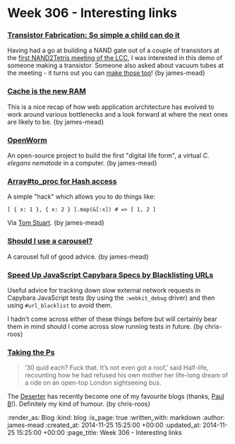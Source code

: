 Week 306 - Interesting links
============================

### [Transistor Fabrication: So simple a child can do it](http://hackaday.com/2010/05/13/transistor-fabrication-so-simple-a-child-can-do-it/)

Having had a go at building a NAND gate out of a couple of transistors at the [first NAND2Tetris meeting of the LCC](https://groups.google.com/forum/#!msg/london-computation-club/oiTVvGynzYs/sHX7SRVXy3IJ), I was interested in this demo of someone making a transistor. Someone also asked about vacuum tubes at the meeting - it turns out you can [make those too](http://hackaday.com/2014/11/21/artisanal-vacuum-tubes-hackaday-shows-you-how/)! {by james-mead}


### [Cache is the new RAM](http://blog.memsql.com/cache-is-the-new-ram/)

This is a nice recap of how web application architecture has evolved to work around various bottlenecks and a look forward at where the next ones are likely to be. {by james-mead}


### [OpenWorm](http://www.openworm.org/)

An open-source project to build the first "digital life form", a virtual _C. elegans nematode_ in a computer. {by james-mead}


### [Array#to_proc for Hash access](http://thepugautomatic.com/2014/11/array-to-proc-for-hash-access/)

A simple "hack" which allows you to do things like:

    [ { x: 1 }, { x: 2 } ].map(&[:x]) # => [ 1, 2 ]

Via [Tom Stuart](http://codon.com). {by james-mead}


### [Should I use a carousel?](http://shouldiuseacarousel.com/)

A carousel full of good advice. {by james-mead}


### [Speed Up JavaScript Capybara Specs by Blacklisting URLs](http://robots.thoughtbot.com/speed-up-javascript-capybara-specs-by-blacklisting-urls)

Useful advice for tracking down slow external network requests in Capybara JavaScript tests (by using the `:webkit_debug` driver) and then using `#url_blacklist` to avoid them.

I hadn't come across either of these things before but will certainly bear them in mind should I come across slow running tests in future. {by chris-roos}


### [Taking the Ps](http://deserter.co.uk/2014/11/taking-the-ps/)

> ‘30 quid each? Fuck that. It’s not even got a roof,’ said Half-life, recounting how he had refused his own mother her life-long dream of a ride on an open-top London sightseeing bus.

The [Deserter][] has recently become one of my favourite blogs (thanks, [Paul B][]!). Definitely my kind of humour. {by chris-roos}

[Deserter]: http://deserter.co.uk/
[Paul B]: http://po-ru.com/

:render_as: Blog
:kind: blog
:is_page: true
:written_with: markdown
:author: james-mead
:created_at: 2014-11-25 15:25:00 +00:00
:updated_at: 2014-11-25 15:25:00 +00:00
:page_title: Week 306 - Interesting links
